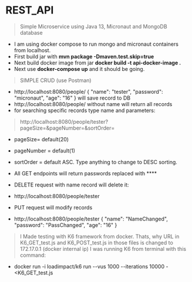 # REST_API

> Simple Microservice using Java 13, Micronaut and MongoDB database

- I am using docker compose to run mongo and micronaut containers from localhost.
- First build jar with  **mvn package  -Dmaven.test.skip=true**
- Next build docker image from jar  **docker build -t api-docker-image .**
- Next use **docker-compose up** and it should be going.

> SIMPLE CRUD (use Postman)
- http://localhost:8080/people/
 {
     "name": "tester",
     "password": "micronaut",
     "age": "16"
 }
 will save record to DB
- http://localhost:8080/people/ without name will return all records
- for searching specific records type name and parameters:
 >http://localhost:8080/people/tester?pageSize=&pageNumber=&sortOrder=

- pageSize= default(20)
- pageNumber = default(1)
- sortOrder = default ASC. Type anything to change to DESC sorting.

- All GET endpoints will return passwords replaced with ****

- DELETE request with name record will delete it:
- http://localhost:8080/people/tester
- PUT request will modify records
- http://localhost:8080/people/tester
{
     "name": "NameChanged",
     "password": "PassChanged",
     "age": "16"
 } 

> I Made testing with K6 framework from docker. Thats, why URL in K6_GET_test.js and K6_POST_test.js in those files is changed to 172.17.0.1 (docker internal ip)
I was running K6 from terminal with this command:
-  docker run -i loadimpact/k6 run --vus 1000 --iterations 10000 - <K6_GET_test.js

 




